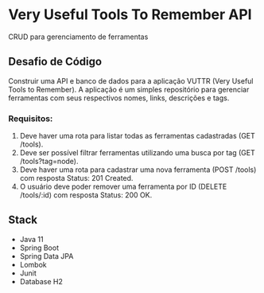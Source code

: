# Very Useful Tools To Remember API

CRUD para gerenciamento de ferramentas

## Desafio de Código

Construir uma API e banco de dados para a aplicação VUTTR (Very Useful Tools to Remember). A aplicação é um simples repositório para gerenciar ferramentas com seus respectivos nomes, links, descrições e tags.

### Requisitos:
1. Deve haver uma rota para listar todas as ferramentas cadastradas (GET /tools).
2. Deve ser possível filtrar ferramentas utilizando uma busca por tag (GET /tools?tag=node).
3. Deve haver uma rota para cadastrar uma nova ferramenta (POST /tools) com resposta Status: 201 Created.
4. O usuário deve poder remover uma ferramenta por ID (DELETE /tools/:id) com resposta Status: 200 OK.

## Stack

- Java 11
- Spring Boot
- Spring Data JPA
- Lombok
- Junit
- Database H2
